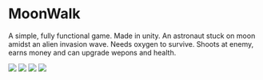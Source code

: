 # MoonWalk
A simple, fully functional game. Made in unity.
An astronaut stuck on moon amidst an alien invasion wave. Needs oxygen to survive. Shoots at enemy, earns money and can upgrade wepons and health.

![](Image1.jgp)
![](Image2.jgp)
![](Image3.jgp)
![](Image4.jgp)

